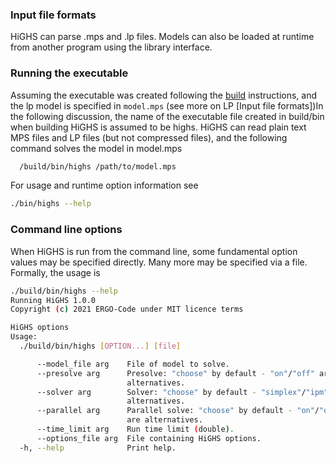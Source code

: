 ### Input file formats

HiGHS can parse .mps and .lp files. Models can also be loaded at runtime from another program using the library interface.

### Running the executable

Assuming the executable was created following the [build]() instructions, and the lp model is specified in `model.mps` (see more on LP [Input file formats])In the following discussion, the name of the executable file created in build/bin when building HiGHS is assumed to be highs. HiGHS can read plain text MPS files and LP files (but not compressed files), and the following command solves the model in model.mps

```bash
  /build/bin/highs /path/to/model.mps
```

For usage and runtime option information see 

``` bash
./bin/highs --help
```
### Command line options

When HiGHS is run from the command line, some fundamental option values may be specified directly. Many more may be specified via a file. Formally, the usage is

```bash
./build/bin/highs --help
Running HiGHS 1.0.0
Copyright (c) 2021 ERGO-Code under MIT licence terms

HiGHS options
Usage:
  ./build/bin/highs [OPTION...] [file]

      --model_file arg    File of model to solve.
      --presolve arg      Presolve: "choose" by default - "on"/"off" are
                          alternatives.
      --solver arg        Solver: "choose" by default - "simplex"/"ipm" are
                          alternatives.
      --parallel arg      Parallel solve: "choose" by default - "on"/"off"
                          are alternatives.
      --time_limit arg    Run time limit (double).
      --options_file arg  File containing HiGHS options.
  -h, --help              Print help.
```